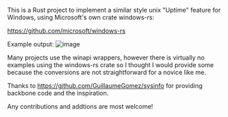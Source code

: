 This is a Rust project to implement a similar style unix "Uptime" feature for Windows, using Microsoft's own crate windows-rs:

https://github.com/microsoft/windows-rs

Example output:
![image](https://user-images.githubusercontent.com/11176397/159222994-404aeea0-fa86-4199-ad40-f564686a5d0f.png)

Many projects use the winapi wrappers, however there is virtually no examples using the windows-rs crate so I thought I would provide 
some because the conversions are not straightforward for a novice like me.

Thanks to https://github.com/GuillaumeGomez/sysinfo for providing backbone code and the inspiration.

Any contributions and addtions are most welcome!
